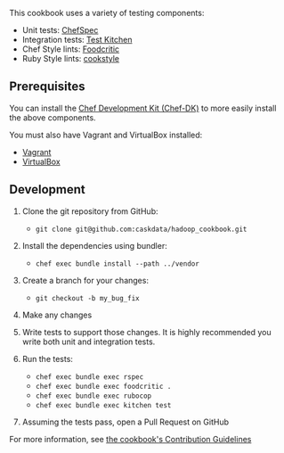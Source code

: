 This cookbook uses a variety of testing components:

- Unit tests: [ChefSpec](https://docs.chef.io/chefspec.html)
- Integration tests: [Test Kitchen](http://kitchen.ci/)
- Chef Style lints: [Foodcritic](http://www.foodcritic.io/)
- Ruby Style lints: [cookstyle](https://github.com/chef/cookstyle)


Prerequisites
-------------
You can install the [Chef Development Kit (Chef-DK)](http://downloads.chef.io/chef-dk/) to more easily install the above components.

You must also have Vagrant and VirtualBox installed:

- [Vagrant](https://vagrantup.com)
- [VirtualBox](https://virtualbox.org)


Development
-----------
1. Clone the git repository from GitHub:

   - `git clone git@github.com:caskdata/hadoop_cookbook.git`

2. Install the dependencies using bundler:

   - `chef exec bundle install --path ../vendor`

3. Create a branch for your changes:

   - `git checkout -b my_bug_fix`

4. Make any changes
5. Write tests to support those changes. It is highly recommended you write both unit and integration tests.
6. Run the tests:

    - `chef exec bundle exec rspec`
    - `chef exec bundle exec foodcritic .`
    - `chef exec bundle exec rubocop`
    - `chef exec bundle exec kitchen test`

7. Assuming the tests pass, open a Pull Request on GitHub

For more information, see [the cookbook's Contribution Guidelines](https://github.com/caskdata/hadoop_cookbook/blob/master/CONTRIBUTING.md)
